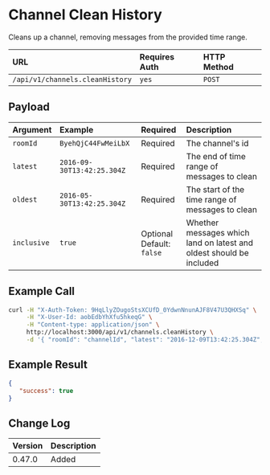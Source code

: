 # Channel Clean History
Cleans up a channel, removing messages from the provided time range.

| URL | Requires Auth | HTTP Method |
| :--- | :--- | :--- |
| `/api/v1/channels.cleanHistory` | `yes` | `POST` |

## Payload
| Argument | Example | Required | Description |
| :--- | :--- | :--- | :--- |
| `roomId` | `ByehQjC44FwMeiLbX` | Required | The channel's id |
| `latest` | `2016-09-30T13:42:25.304Z` | Required | The end of time range of messages to clean |
| `oldest` | `2016-05-30T13:42:25.304Z` | Required | The start of the time range of messages to clean |
| `inclusive` | `true` | Optional <br> Default: `false` | Whether messages which land on latest and oldest should be included |

## Example Call
```bash
curl -H "X-Auth-Token: 9HqLlyZOugoStsXCUfD_0YdwnNnunAJF8V47U3QHXSq" \
     -H "X-User-Id: aobEdbYhXfu5hkeqG" \
     -H "Content-type: application/json" \
     http://localhost:3000/api/v1/channels.cleanHistory \
     -d '{ "roomId": "channelId", "latest": "2016-12-09T13:42:25.304Z", "oldest": "2016-08-30T13:42:25.304Z" }'
```

## Example Result
```json
{
   "success": true
}
```

## Change Log
| Version | Description |
| :--- | :--- |
| 0.47.0 | Added |
